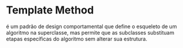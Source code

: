 # Template Method

é um padrão de design comportamental que define o esqueleto de um algoritmo na superclasse, mas permite que as
subclasses substituam etapas específicas do algoritmo sem alterar sua estrutura.